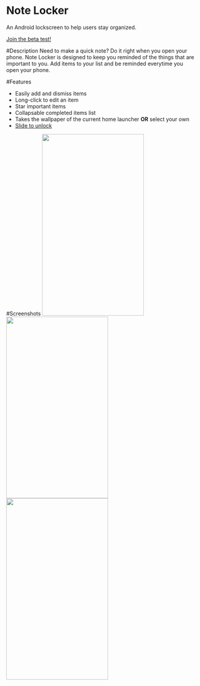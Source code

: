 # Note Locker
An Android lockscreen to help users stay organized.

<a href = "https://play.google.com/apps/testing/com.dev.fondson.NoteLocker">Join the beta test!</a>

#Description
Need to make a quick note? Do it right when you open your phone. Note Locker is designed to keep you reminded of the things that are important to you. Add items to your list and 
be reminded everytime you open your phone.

#Features
- Easily add and dismiss items
- Long-click to edit an item
- Star important items
- Collapsable completed items list
- Takes the wallpaper of the current home launcher <b>OR</b> select your own
- <a href ="https://github.com/y8hamon/Slide-To-Unlock"> Slide to unlock</a>

#Screenshots
<img src="https://dl2.pushbulletusercontent.com/qEWIMufEz8UzIAxWGKQLLtArsjDaTx81/Screenshot_20160610-094404.png" width="270px" height="480px" />
<img src="https://dl2.pushbulletusercontent.com/iR7ZuDAAQpFImOZOyXEBQE6Wf4ax0JJM/Screenshot_20160610-094356.png" width="270px" height="480px" />
<img src="https://dl2.pushbulletusercontent.com/Qr1lu0zQboyMA8q8brmxhFsYZgnpyroD/Screenshot_20160610-094417.png" width="270px" height="480px" />


